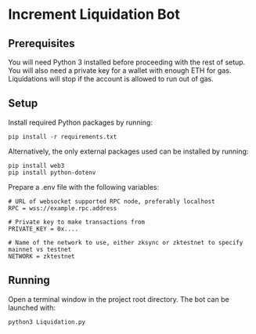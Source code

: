 # Increment Liquidation Bot

## Prerequisites

You will need Python 3 installed before proceeding with the rest of setup.
You will also need a private key for a wallet with enough ETH for gas. Liquidations will stop if the account is allowed to run out of gas.

## Setup
Install required Python packages by running:
```
pip install -r requirements.txt
```

Alternatively, the only external packages used can be installed by running:
```
pip install web3
pip install python-dotenv
```

Prepare a .env file with the following variables:
```
# URL of websocket supported RPC node, preferably localhost
RPC = wss://example.rpc.address

# Private key to make transactions from
PRIVATE_KEY = 0x....

# Name of the network to use, either zksync or zktestnet to specify mainnet vs testnet
NETWORK = zktestnet
```

## Running

Open a terminal window in the project root directory. The bot can be launched with:

`python3 Liquidation.py`
